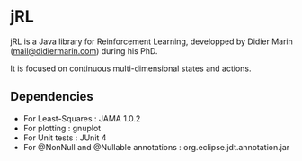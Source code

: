 # jRL #

jRL is a Java library for Reinforcement Learning,
developped by Didier Marin (mail@didiermarin.com)
during his PhD.

It is focused on continuous multi-dimensional states and actions.

## Dependencies ##

- For Least-Squares : JAMA 1.0.2
- For plotting : gnuplot
- For Unit tests : JUnit 4
- For @NonNull and @Nullable annotations : org.eclipse.jdt.annotation.jar

